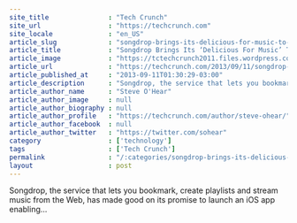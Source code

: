 ```yaml
---
site_title               : "Tech Crunch"
site_url                 : "https://techcrunch.com"
site_locale              : "en_US"
article_slug             : "songdrop-brings-its-delicious-for-music-to-ios-as-it-finds-a-fan-in-japan"
article_title            : "Songdrop Brings Its ‘Delicious For Music’ To iOS As It Finds A Fan In Japan"
article_image            : "https://tctechcrunch2011.files.wordpress.com/2013/09/songdrop-ios-screenshot-1.png?w=640&h=400&crop=1"
article_url              : "https://techcrunch.com/2013/09/11/songdrop-your-iphone/"
article_published_at     : "2013-09-11T01:30:29-03:00"
article_description      : "Songdrop, the service that lets you bookmark, create playlists and stream music from the Web, has made good on its promise to launch an iOS app enabling..."
article_author_name      : "Steve O'Hear"
article_author_image     : null
article_author_biography : null
article_author_profile   : "https://techcrunch.com/author/steve-ohear/"
article_author_facebook  : null
article_author_twitter   : "https://twitter.com/sohear"
category                 : ['technology']
tags                     : ['Tech Crunch']
permalink                : "/:categories/songdrop-brings-its-delicious-for-music-to-ios-as-it-finds-a-fan-in-japan/"
layout                   : post
---
```


Songdrop, the service that lets you bookmark, create playlists and stream music from the Web, has made good on its promise to launch an iOS app enabling...
